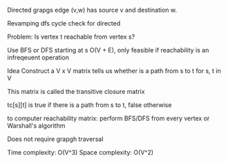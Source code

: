 Directed grapgs edge (v,w) has source v and destination w.

Revamping dfs cycle check for directed

Problem:
Is vertex t reachable from vertex s?

Use BFS or DFS starting at s
O(V + E), only feasible if reachability is an infreqeuent operation

Idea
Construct a V x V matrix
tells us whether is a path from s to t for s, t in V

This matrix is called the transitive closure matrix

tc[s][t] is true if there is a path from s to t, false otherwise

to computer reachability matrix:
perform BFS/DFS from every vertex or Warshall's algorithm

Does not require grapgh traversal

Time complexity: O(V^3)
Space complexity: O(V^2)

